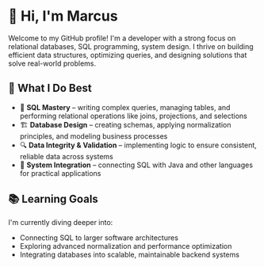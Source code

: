 # 👋 Hi, I'm Marcus

Welcome to my GitHub profile! I'm a developer with a strong focus on relational databases, SQL programming, system design. I thrive on building efficient data structures, optimizing queries, and designing solutions that solve real-world problems. 
## 🧠 What I Do Best

- 💾 **SQL Mastery** – writing complex queries, managing tables, and performing relational operations like joins, projections, and selections  
- 🏗️ **Database Design** – creating schemas, applying normalization principles, and modeling business processes  
- 🔍 **Data Integrity & Validation** – implementing logic to ensure consistent, reliable data across systems  
- 🔧 **System Integration** – connecting SQL with Java and other languages for practical applications  

## 📚 Learning Goals

I'm currently diving deeper into:
- Connecting SQL to larger software architectures
- Exploring advanced normalization and performance optimization
- Integrating databases into scalable, maintainable backend systems  
